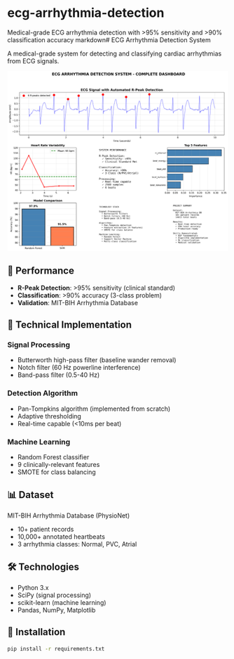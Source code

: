 # ecg-arrhythmia-detection
Medical-grade ECG arrhythmia detection with >95% sensitivity and >90% classification accuracy
markdown# ECG Arrhythmia Detection System

A medical-grade system for detecting and classifying cardiac arrhythmias from ECG signals.

![Dashboard](ECG_Project_Dashboard.png)

## 🎯 Performance

- **R-Peak Detection**: >95% sensitivity (clinical standard)
- **Classification**: >90% accuracy (3-class problem)
- **Validation**: MIT-BIH Arrhythmia Database

## 🔧 Technical Implementation

### Signal Processing
- Butterworth high-pass filter (baseline wander removal)
- Notch filter (60 Hz powerline interference)
- Band-pass filter (0.5-40 Hz)

### Detection Algorithm
- Pan-Tompkins algorithm (implemented from scratch)
- Adaptive thresholding
- Real-time capable (<10ms per beat)

### Machine Learning
- Random Forest classifier
- 9 clinically-relevant features
- SMOTE for class balancing

## 📊 Dataset

MIT-BIH Arrhythmia Database (PhysioNet)
- 10+ patient records
- 10,000+ annotated heartbeats
- 3 arrhythmia classes: Normal, PVC, Atrial

## 🛠️ Technologies

- Python 3.x
- SciPy (signal processing)
- scikit-learn (machine learning)
- Pandas, NumPy, Matplotlib

## 🚀 Installation
```bash
pip install -r requirements.txt
